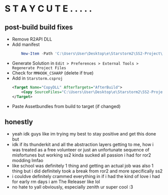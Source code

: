 # S T A Y C U T E . . . . .


## post-build build fixes

- Remove R2API DLL
- Add manifest
    ```powershell
        New-Item -Path 'C:\Users\User\Desktop\e\Starstorm2\SS2-Project\ThunderKit\AssetBundleStaging\AssetBundleStaging.manifest' -ItemType File
    ```
- Generate Solution in `Edit > Preferences > External Tools > Regenerate Project Files`
- Check for `MMHOOK_CSHARP` (delete if true)
- Add in `Starstorm.csproj`
    ```xml
    <Target Name="CopyDLL" AfterTargets="AfterBuild">
        <Copy SourceFiles="C:\Users\User\Desktop\e\Starstorm2\SS2-Project\Temp\bin\Debug\Starstorm2.dll" DestinationFolder="C:\Users\User\AppData\Roaming\r2modmanPlus-local\RiskOfRain2\profiles\ss2dev\BepInEx\plugins\Starstorm2\plugins" />
    </Target>
    ```
- Paste Assetbundles from build to target (if changed)

## honestly
- yeah idk guys like im trying my best to stay positive and get this done but 
- idk if its thunderkit and all the abstraction layers getting to me, how i was treated as a free volunteer or just an unfortunate sequence of misfortunes but working ss2 kinda sucked all passion i had for ror2 modding lmfao
- like school was definitely 1 thing and getting an actual job was also 1 thing but i did definitely took a break from ror2 and more specifically ss2
-  i couldve definitely crammed everything in if i had the kind of love i had for early rm days i am The Releaser like lol
- no hate to yall obviously, especially zenith ur super cool :3
